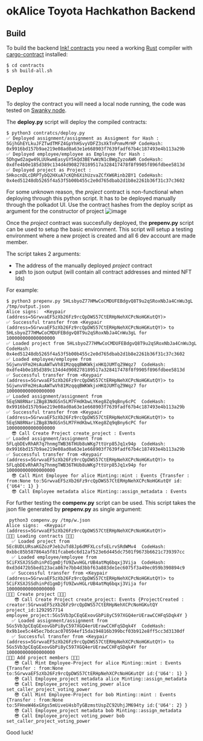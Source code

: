 # okAlice Toyota Hachkathon Backend

## Build

To build the backend [Ink! contracts](https://use.ink/)  you need a working [Rust](https://www.rust-lang.org/) compiler with [cargo-contract](https://github.com/paritytech/cargo-contract) installed:


    $ cd contracts
    $ sh build-all.sh


## Deploy 

To deploy the contract you will need a local node running, the code was tested on [Swanky node](https://github.com/AstarNetwork/swanky-node/releases/).

The **deploy.py** script will deploy the compiled contracts:

    $ python3 contratcs/deploy.py
    ✅ Deployed assignment/assignment as Assigment for Hash : 5GjhGhEYLkuJFZTwdTMFZ4GpYhHSvyVDFZ3sXkTnPnmvMrHP CodeHash: 0x9916bd157b9ae219e08ad0a63e1e668903f7639fadf67b4c187493e4b113a29b
    ✅ Deployed employee/employee as Employee for Hash : 5Dhgwd2agw49LUUkwmEasyGY5kQd3BEYwWzN1cBWgZyzoAWR CodeHash: 0xdfe4b0e185d389c134d4d908278189517a328417478f8f9905f896fdbee5813d
    ✅ Deployed project as Project : 5HkocnDLcDRPTybQ2HXuA7cKQh6XihUzvaZCfXW6Rinb2BY1 CodeHash: 0x4ed51248db5265f4a53f5b00b455c2e0d765dbab2d1b8e2261b36f31c37c3602

For some unknown reason, the *project* contract is non-functional when deploying through this python script. It has to be deployed manually through the polkadot UI.  Use the contract hashes from the deploy script as argument for the constructor of project
![image](https://user-images.githubusercontent.com/18469570/225447629-b6e046b9-aa8a-417a-902b-cd19f58960a5.png)




Once the *project* contract was succesfully deployed, the **prepenv.py** script can be used to setup the basic environment. This script will setup a testing environment where a new project is created and all 6 dev account are made member.

The script takes 2 arguments: 
* The address of the manually deployed *project* contract
* path to json output (will contain all contract addresses and minted NFT Ids)

For example:

    $ python3 prepenv.py 5HLsbyoZ77HMwCoCMDUFEBdgvQ8T9u2qSRoxNbJa4CnWu3gL /tmp/output.json
    Alice signs:  <Keypair (address=5GrwvaEF5zXb26Fz9rcQpDWS57CtERHpNehXCPcNoHGKutQY)>
    ✅ Successful transfer from <Keypair (address=5GrwvaEF5zXb26Fz9rcQpDWS57CtERHpNehXCPcNoHGKutQY)> to 5HLsbyoZ77HMwCoCMDUFEBdgvQ8T9u2qSRoxNbJa4CnWu3gL for 100000000000000000
    ✅ Loaded project from 5HLsbyoZ77HMwCoCMDUFEBdgvQ8T9u2qSRoxNbJa4CnWu3gL  CodeHash: 0x4ed51248db5265f4a53f5b00b455c2e0d765dbab2d1b8e2261b36f31c37c3602
    ✅ Loaded employee/employee from 5GjwnvVFm2HsAuAWTwVh81MzqqqBWKWkjxHKQJUMTqZ9Wqz7  CodeHash: 0xdfe4b0e185d389c134d4d908278189517a328417478f8f9905f896fdbee5813d
    ✅ Successful transfer from <Keypair (address=5GrwvaEF5zXb26Fz9rcQpDWS57CtERHpNehXCPcNoHGKutQY)> to 5GjwnvVFm2HsAuAWTwVh81MzqqqBWKWkjxHKQJUMTqZ9Wqz7 for 100000000000000000
    ✅ Loaded assignment/assignment from 5EqSN8RNariZBg83NdGSn5LM7FHdKbwLYKeg8Zq9qBny6cPC  CodeHash: 0x9916bd157b9ae219e08ad0a63e1e668903f7639fadf67b4c187493e4b113a29b
    ✅ Successful transfer from <Keypair (address=5GrwvaEF5zXb26Fz9rcQpDWS57CtERHpNehXCPcNoHGKutQY)> to 5EqSN8RNariZBg83NdGSn5LM7FHdKbwLYKeg8Zq9qBny6cPC for 100000000000000000
      😎 Call Create Project create_project : Events
    ✅ Loaded assignment/assignment from 5FLqbDEvRhAR7q7hnmgTWB36THUb8uWKg7ttUrp85Jq1x94p  CodeHash: 0x9916bd157b9ae219e08ad0a63e1e668903f7639fadf67b4c187493e4b113a29b
    ✅ Successful transfer from <Keypair (address=5GrwvaEF5zXb26Fz9rcQpDWS57CtERHpNehXCPcNoHGKutQY)> to 5FLqbDEvRhAR7q7hnmgTWB36THUb8uWKg7ttUrp85Jq1x94p for 100000000000000000
      😎 Call Mint Employee for alice Minting::mint : Events {Transfer : from:None to:5GrwvaEF5zXb26Fz9rcQpDWS57CtERHpNehXCPcNoHGKutQY id:{'U64': 1} }
      😎 Call Employee metadata alice Minting::assign_metadata : Events


For further testing the **compenv.py** script can be used. This script takes the json file generated by **prepenv.py** as single argument:

     python3 compenv.py /tmp/w.json
    Alice signs:  <Keypair (address=5GrwvaEF5zXb26Fz9rcQpDWS57CtERHpNehXCPcNoHGKutQY)>
    🍉🍉🍉 Loading contracts 🍉🍉🍉
      ✅ Loaded project from 5Ec8UDLURsaKGZozPJeb2uTd8Jp6dMFXLcsfsELrvSRdWMv4  CodeHash: 0xbbc85b587864a5f81fcabe6c6d12af523e6d445dc7501f9673b6621c739397cc
      ✅ Loaded employee/employee from 5CiFXSXJSSdhinPd1gmDjfU9ZwvHGLrUB4atMq6bqxj3Vija  CodeHash: 0xd3d472b5bed123aca867e7bb4d3bbf63a883de1ec6075f3a49ec059b390894c9
      ✅ Successful transfer from <Keypair (address=5GrwvaEF5zXb26Fz9rcQpDWS57CtERHpNehXCPcNoHGKutQY)> to 5CiFXSXJSSdhinPd1gmDjfU9ZwvHGLrUB4atMq6bqxj3Vija for 100000000000000000
    🍉🍉🍉 Create project 🍉🍉🍉
       😎 Call Create Project create_project: Events {ProjectCreated : creator:5GrwvaEF5zXb26Fz9rcQpDWS57CtERHpNehXCPcNoHGKutQY project_id:1292957714 employee_project:5Gs5Vb3pCEqGExovGbPi8yC597XGQ4erUErawCCHFqSDqk4Y }  
      ✅ Loaded assignment/assignment from 5Gs5Vb3pCEqGExovGbPi8yC597XGQ4erUErawCCHFqSDqk4Y  CodeHash: 0x9b1ee5c445ec7bdcac070594ef15da194816b399bcf03b912e8ff5cc3d3130df
      ✅ Successful transfer from <Keypair (address=5GrwvaEF5zXb26Fz9rcQpDWS57CtERHpNehXCPcNoHGKutQY)> to 5Gs5Vb3pCEqGExovGbPi8yC597XGQ4erUErawCCHFqSDqk4Y for 100000000000000000
    🍉🍉🍉 Add project members 🍉🍉🍉
       😎 Call Mint Employee-Project for alice Minting::mint : Events {Transfer : from:None to:5GrwvaEF5zXb26Fz9rcQpDWS57CtERHpNehXCPcNoHGKutQY id:{'U64': 1} }  
       😎 Call Employee_project metadata alice Minting::assign_metadata
       😎 Call Employee_project voting_power alice set_caller_project_voting_power
       😎 Call Mint Employee-Project for bob Minting::mint : Events {Transfer : from:None to:5FHneW46xGXgs5mUiveU4sbTyGBzmstUspZC92UhjJM694ty id:{'U64': 2} }  
       😎 Call Employee_project metadata bob Minting::assign_metadata
       😎 Call Employee_project voting_power bob set_caller_project_voting_power
       
       
Good luck!


